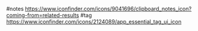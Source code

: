 #notes
https://www.iconfinder.com/icons/9041696/clipboard_notes_icon?coming-from=related-results
#tag
https://www.iconfinder.com/icons/2124089/app_essential_tag_ui_icon
